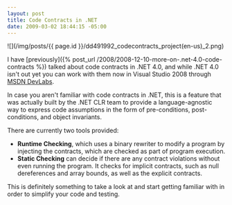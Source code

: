 ```yaml
---
layout: post
title: Code Contracts in .NET
date: 2009-03-02 18:44:15 -05:00
---
```


![](/img/posts/{{ page.id }}/dd491992_codecontracts_project(en-us)_2.png) 

I have [previously]({% post_url /2008/2008-12-10-more-on-.net-4.0-code-contracts %}) talked about code contracts in .NET 4.0, and while .NET 4.0 isn't out yet you can work with them now in Visual Studio 2008 through [MSDN DevLabs](http://msdn.microsoft.com/en-us/devlabs/dd491992.aspx).

In case you aren't familiar with code contracts in .NET, this is a feature that was actually built by the .NET CLR team to provide a language-agnostic way to express code assumptions in the form of pre-conditions, post-conditions, and object invariants.

There are currently two tools provided:

* **Runtime Checking**, which uses a binary rewriter to modify a program by injecting the contracts, which are checked as part of program execution.
* **Static Checking** can decide if there are any contract violations without even running the program. It checks for implicit contracts, such as null dereferences and array bounds, as well as the explicit contracts.   

This is definitely something to take a look at and start getting familiar with in order to simplify your code and testing.
